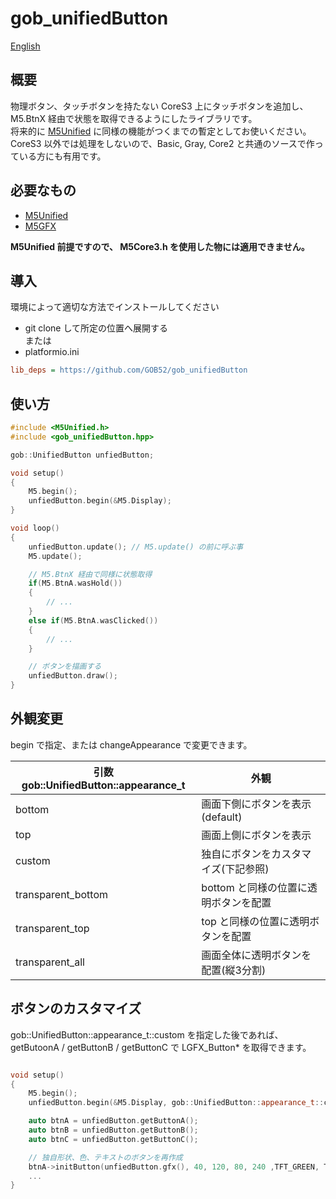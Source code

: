 # gob_unifiedButton

[English](README.en.md)

## 概要
物理ボタン、タッチボタンを持たない CoreS3 上にタッチボタンを追加し、 M5.BtnX 経由で状態を取得できるようにしたライブラリです。  
将来的に [M5Unified](https://github.com/m5stack/M5Unified) に同様の機能がつくまでの暫定としてお使いください。  
CoreS3 以外では処理をしないので、Basic, Gray, Core2 と共通のソースで作っている方にも有用です。

## 必要なもの
* [M5Unified](https://github.com/m5stack/M5Unified)
* [M5GFX](https://github.com/m5stack/M5GFX)

**M5Unified 前提ですので、 M5Core3.h を使用した物には適用できません。**

## 導入
環境によって適切な方法でインストールしてください
* git clone して所定の位置へ展開する  
または
* platformio.ini
```ini
lib_deps = https://github.com/GOB52/gob_unifiedButton
```

## 使い方

```cpp
#include <M5Unified.h>
#include <gob_unifiedButton.hpp>

gob::UnifiedButton unfiedButton;

void setup()
{
    M5.begin();
    unfiedButton.begin(&M5.Display);
}

void loop()
{
    unfiedButton.update(); // M5.update() の前に呼ぶ事
    M5.update();

    // M5.BtnX 経由で同様に状態取得
    if(M5.BtnA.wasHold())
    {
        // ...
    }
    else if(M5.BtnA.wasClicked())
    {
        // ...
    }

    // ボタンを描画する
    unfiedButton.draw();
}
```

## 外観変更

begin で指定、または changeAppearance で変更できます。

|引数 gob::UnifiedButton::appearance\_t|外観|
|---|---|
|bottom| 画面下側にボタンを表示 (default)|
|top|画面上側にボタンを表示|
|custom|独自にボタンをカスタマイズ(下記参照)|
|transparent\_bottom|bottom と同様の位置に透明ボタンを配置|
|transparent\_top|top と同様の位置に透明ボタンを配置|
|transparent_all|画面全体に透明ボタンを配置(縦3分割)|

## ボタンのカスタマイズ

gob::UnifiedButton::appearance\_t::custom を指定した後であれば、
getButoonA / getButtonB / getButtonC で LGFX_Button\* を取得できます。  
```cpp

void setup()
{
    M5.begin();
    unfiedButton.begin(&M5.Display, gob::UnifiedButton::appearance_t::custom);

    auto btnA = unfiedButton.getButtonA();
    auto btnB = unfiedButton.getButtonB();
    auto btnC = unfiedButton.getButtonC();

    // 独自形状、色、テキストのボタンを再作成
    btnA->initButton(unfiedButton.gfx(), 40, 120, 80, 240 ,TFT_GREEN, TFT_BLUE, TFT_WHITE, "[A]");
    ...
}
```
